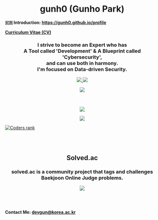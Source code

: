 <h1 align="center">gunh0 (Gunho Park)</h1>

**🇰🇷 Introduction: https://gunh0.github.io/profile**

**[Curriculum Vitae (CV)](https://github.com/gunh0/curriculum-vitae/blob/master/main/cv.pdf)**

<h3 align="center">
    I strive to become an Expert who has<br/>
    A Tool called 'Development' & A Blueprint called 'Cybersecurity',<br/>
    and can use both in harmony.<br/>
    I'm focused on Data-driven Security.
</h3>
<p align="center">
	<a href="https://www.linkedin.com/in/gunh0902/">
	    <img src="https://img.shields.io/badge/-LinkedIn-blue?style=flat-square&logo=Linkedin&logoColor=white&link=https://www.linkedin.com/in/gunho-park-%EB%B0%95%EA%B1%B4%ED%98%B8-319a6b18b/"/>
	</a>
	<a href="https://www.facebook.com/gunh0902">
    <img src="https://img.shields.io/badge/facebook-1877f2?style=flat-square&logo=facebook&logoColor=white&link=https://www.facebook.com/profile.php?id=100034064333066"/>
	</a>
</p>

</p>

<div align="center"><img src="https://hits.seeyoufarm.com/api/count/incr/badge.svg?url=https%3A%2F%2Fgithub.com%2Fgunh0&count_bg=%2300DFFF&title_bg=%23000000&icon=&icon_color=%23E7E7E7&title=hits&edge_flat=false"/></div>

<br/>

<br/>

<p align="center"><img src="https://github-profile-trophy.vercel.app/?username=gunh0&row=1&column=6&margin-w=15)"/></p>

<p align="center"><img src="https://github-readme-streak-stats.herokuapp.com/?user=gunh0&theme=graywhite"/></p>

[![Coders rank](https://cr-skills-chart-widget.azurewebsites.net/api/api?username=gunh0)](https://profile.codersrank.io/user/gunh0)

<br/>

<br/>

<h2 align="center">
    Solved.ac
</h2>
<h3 align="center">
    solved.ac is a community project that tags and challenges Baekjoon Online Judge problems.</h3>

<p align="center"><img src="http://mazassumnida.wtf/api/v2/generate_badge?boj=pghufs2015"/></p>

<br/>

<br/>

**Contact Me: devgun@korea.ac.kr**
